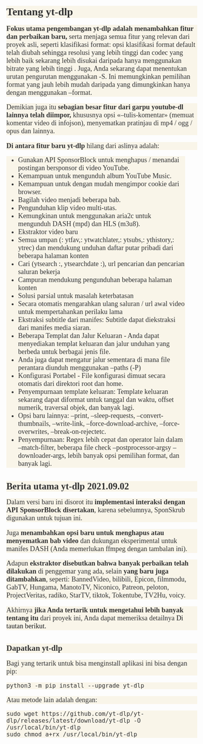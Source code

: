 <p>&nbsp;</p><h2 style="background-color: #f9f5e9; color: #333333; font-family: &quot;Sitka Heading&quot;, Georgia, Cambria, Calibri; font-size: 1.754rem; line-height: normal; margin-block: 0px; margin-top: 2.192rem; padding: 0px;"><span id="Sobre_yt-dlp" style="margin-block: 0px; margin-inline: 0px;">Tentang yt-dlp</span></h2><p class="gt-block" style="background-color: #f9f5e9; color: #333333; font-family: &quot;Sitka Text&quot;, Georgia, Cambria, Calibri; font-size: 18.24px; hyphens: manual; margin-block: 0px; margin-top: 1.096rem; padding: 0px;"><strong style="margin-block: 0px; margin-inline: 0px;">Fokus utama pengembangan yt-dlp adalah menambahkan fitur dan perbaikan baru,</strong>&nbsp;serta menjaga semua fitur yang relevan dari proyek asli, seperti klasifikasi format: opsi klasifikasi format default telah diubah sehingga resolusi yang lebih tinggi dan codec yang lebih baik sekarang lebih disukai daripada hanya menggunakan bitrate yang lebih tinggi . Juga, Anda sekarang dapat menentukan urutan pengurutan menggunakan -S. Ini memungkinkan pemilihan format yang jauh lebih mudah daripada yang dimungkinkan hanya dengan menggunakan –format.</p><p class="gt-block" style="background-color: #f9f5e9; color: #333333; font-family: &quot;Sitka Text&quot;, Georgia, Cambria, Calibri; font-size: 18.24px; hyphens: manual; margin-block: 0px; margin-top: 1.096rem; padding: 0px;">Demikian juga itu&nbsp;<strong style="margin-block: 0px; margin-inline: 0px;">sebagian besar fitur dari garpu youtube-dl lainnya telah diimpor,</strong>&nbsp;khususnya opsi «–tulis-komentar» (memuat komentar video di infojson), menyematkan pratinjau di mp4 / ogg / opus dan lainnya.</p><p style="background-color: #f9f5e9; color: #333333; font-family: &quot;Sitka Text&quot;, Georgia, Cambria, Calibri; font-size: 18.24px; hyphens: manual; margin-block: 0px; margin-top: 1.096rem; padding: 0px;"></p><p style="background-color: #f9f5e9; color: #333333; font-family: &quot;Sitka Text&quot;, Georgia, Cambria, Calibri; font-size: 18.24px; hyphens: manual; margin-block: 0px; margin-top: 1.096rem; padding: 0px;"></p><p style="background-color: #f9f5e9; color: #333333; font-family: &quot;Sitka Text&quot;, Georgia, Cambria, Calibri; font-size: 18.24px; hyphens: manual; margin-block: 0px; margin-top: 1.096rem; padding: 0px;"></p><p class="gt-block" style="background-color: #f9f5e9; color: #333333; font-family: &quot;Sitka Text&quot;, Georgia, Cambria, Calibri; font-size: 18.24px; hyphens: manual; margin-block: 0px; margin-top: 1.096rem; padding: 0px;"><strong style="margin-block: 0px; margin-inline: 0px;">Di antara fitur baru yt-dlp</strong>&nbsp;hilang dari aslinya adalah:</p><ul style="background-color: #f9f5e9; color: #333333; font-family: &quot;Sitka Text&quot;, Georgia, Cambria, Calibri; font-size: 18.24px; margin-block: 0px; margin: 1rem 2rem 1.3rem 0px;"><li style="margin-block: 0px; margin-inline: 0px;">Gunakan API SponsorBlock untuk menghapus / menandai postingan bersponsor di video YouTube.</li><li style="margin-block: 0px; margin-inline: 0px;">Kemampuan untuk mengunduh album YouTube Music.</li><li style="margin-block: 0px; margin-inline: 0px;">Kemampuan untuk dengan mudah mengimpor cookie dari browser.</li><li style="margin-block: 0px; margin-inline: 0px;">Bagilah video menjadi beberapa bab.</li><li style="margin-block: 0px; margin-inline: 0px;">Pengunduhan klip video multi-utas.</li><li style="margin-block: 0px; margin-inline: 0px;">Kemungkinan untuk menggunakan aria2c untuk mengunduh DASH (mpd) dan HLS (m3u8).</li><li style="margin-block: 0px; margin-inline: 0px;">Ekstraktor video baru</li><li style="margin-block: 0px; margin-inline: 0px;">Semua umpan (: ytfav,: ytwatchlater,: ytsubs,: ythistory,: ytrec) dan mendukung unduhan daftar putar pribadi dari beberapa halaman konten</li><li style="margin-block: 0px; margin-inline: 0px;">Cari (ytsearch :, ytsearchdate :), url pencarian dan pencarian saluran bekerja</li><li style="margin-block: 0px; margin-inline: 0px;">Campuran mendukung pengunduhan beberapa halaman konten</li><li style="margin-block: 0px; margin-inline: 0px;">Solusi parsial untuk masalah keterbatasan</li><li style="margin-block: 0px; margin-inline: 0px;">Secara otomatis mengarahkan ulang saluran / url awal video untuk mempertahankan perilaku lama</li><li style="margin-block: 0px; margin-inline: 0px;">Ekstraksi subtitle dari manifes: Subtitle dapat diekstraksi dari manifes media siaran.</li><li style="margin-block: 0px; margin-inline: 0px;">Beberapa Templat dan Jalur Keluaran - Anda dapat menyediakan templat keluaran dan jalur unduhan yang berbeda untuk berbagai jenis file.</li><li style="margin-block: 0px; margin-inline: 0px;">Anda juga dapat mengatur jalur sementara di mana file perantara diunduh menggunakan –paths (-P)</li><li style="margin-block: 0px; margin-inline: 0px;">Konfigurasi Portabel - File konfigurasi dimuat secara otomatis dari direktori root dan home.</li><li style="margin-block: 0px; margin-inline: 0px;">Penyempurnaan template keluaran: Template keluaran sekarang dapat diformat untuk tanggal dan waktu, offset numerik, traversal objek, dan banyak lagi.</li><li style="margin-block: 0px; margin-inline: 0px;">Opsi baru lainnya: –print, –sleep-requests, –convert-thumbnails, –write-link, –force-download-archive, –force-overwrites, –break-on-rejectetc.</li><li style="margin-block: 0px; margin-inline: 0px;">Penyempurnaan: Regex lebih cepat dan operator lain dalam –match-filter, beberapa file check –postprocessor-argsy –downloader-args, lebih banyak opsi pemilihan format, dan banyak lagi.</li></ul><h3 style="background-color: #f9f5e9; color: #333333; font-family: &quot;Sitka Heading&quot;, Georgia, Cambria, Calibri; font-size: 1.535rem; line-height: normal; margin-block: 0px; margin-top: 2.192rem; padding: 0px;"><span id="Principales_novedades_de_yt-dlp_20210902" style="margin-block: 0px; margin-inline: 0px;">Berita utama yt-dlp 2021.09.02</span></h3><p class="gt-block" style="background-color: #f9f5e9; color: #333333; font-family: &quot;Sitka Text&quot;, Georgia, Cambria, Calibri; font-size: 18.24px; hyphens: manual; margin-block: 0px; margin-top: 1.096rem; padding: 0px;">Dalam versi baru ini disorot itu&nbsp;<strong style="margin-block: 0px; margin-inline: 0px;">implementasi interaksi dengan API SponsorBlock disertakan</strong>, karena sebelumnya, SponSkrub digunakan untuk tujuan ini.</p><p class="gt-block" style="background-color: #f9f5e9; color: #333333; font-family: &quot;Sitka Text&quot;, Georgia, Cambria, Calibri; font-size: 18.24px; hyphens: manual; margin-block: 0px; margin-top: 1.096rem; padding: 0px;">Juga&nbsp;<strong style="margin-block: 0px; margin-inline: 0px;">menambahkan opsi baru untuk menghapus atau menyematkan bab video</strong>&nbsp;dan dukungan eksperimental untuk manifes DASH (Anda memerlukan ffmpeg dengan tambalan ini).</p><p class="gt-block" style="background-color: #f9f5e9; color: #333333; font-family: &quot;Sitka Text&quot;, Georgia, Cambria, Calibri; font-size: 18.24px; hyphens: manual; margin-block: 0px; margin-top: 1.096rem; padding: 0px;">Adapun&nbsp;<strong style="margin-block: 0px; margin-inline: 0px;">ekstraktor disebutkan bahwa banyak perbaikan telah dilakukan</strong>&nbsp;di penggemar yang ada, selain&nbsp;<strong style="margin-block: 0px; margin-inline: 0px;">yang baru juga ditambahkan</strong>, seperti: BannedVideo, bilibili, Epicon, filmmodu, GabTV, Hungama, ManotoTV, Niconico, Patreon, peloton, ProjectVeritas, radiko, StarTV, tiktok, Tokentube, TV2Hu, voicy.</p><p style="background-color: #f9f5e9; color: #333333; font-family: &quot;Sitka Text&quot;, Georgia, Cambria, Calibri; font-size: 18.24px; hyphens: manual; margin-block: 0px; margin-top: 1.096rem; padding: 0px;"></p><p style="background-color: #f9f5e9; color: #333333; font-family: &quot;Sitka Text&quot;, Georgia, Cambria, Calibri; font-size: 18.24px; hyphens: manual; margin-block: 0px; margin-top: 1.096rem; padding: 0px;"></p><p style="background-color: #f9f5e9; color: #333333; font-family: &quot;Sitka Text&quot;, Georgia, Cambria, Calibri; font-size: 18.24px; hyphens: manual; margin-block: 0px; margin-top: 1.096rem; padding: 0px;"></p><p class="gt-block" style="background-color: #f9f5e9; color: #333333; font-family: &quot;Sitka Text&quot;, Georgia, Cambria, Calibri; font-size: 18.24px; hyphens: manual; margin-block: 0px; margin-top: 1.096rem; padding: 0px;">Akhirnya&nbsp;<strong style="margin-block: 0px; margin-inline: 0px;">jika Anda tertarik untuk mengetahui lebih banyak tentang itu</strong>&nbsp;dari proyek ini, Anda dapat memeriksa detailnya&nbsp;<a class="external" href="https://github.com/yt-dlp/yt-dlp" style="margin-block: 0px; margin-inline: 0px; text-decoration-line: none !important;">Di tautan berikut.</a></p><h4 style="background-color: #f9f5e9; color: #333333; font-family: &quot;Sitka Heading&quot;, Georgia, Cambria, Calibri; font-size: 1.315rem; line-height: normal; margin-block: 0px; margin-top: 2.192rem; padding: 0px;"><span id="Obtener_yt-dlp" style="margin-block: 0px; margin-inline: 0px;">Dapatkan yt-dlp</span></h4><p style="background-color: #f9f5e9; color: #333333; font-family: &quot;Sitka Text&quot;, Georgia, Cambria, Calibri; font-size: 18.24px; hyphens: manual; margin-block: 0px; margin-top: 1.096rem; padding: 0px;">Bagi yang tertarik untuk bisa menginstall aplikasi ini bisa dengan pip:</p><p style="background-color: #f9f5e9; color: #333333; font-family: &quot;Sitka Text&quot;, Georgia, Cambria, Calibri; font-size: 18.24px; hyphens: manual; margin-block: 0px; margin-top: 1.096rem; padding: 0px;"><code style="margin-block: 0px; margin-inline: 0px;">python3 -m pip install --upgrade yt-dlp</code></p><p style="background-color: #f9f5e9; color: #333333; font-family: &quot;Sitka Text&quot;, Georgia, Cambria, Calibri; font-size: 18.24px; hyphens: manual; margin-block: 0px; margin-top: 1.096rem; padding: 0px;">Atau metode lain adalah dengan:</p><p class="gt-block" style="background-color: #f9f5e9; color: #333333; font-family: &quot;Sitka Text&quot;, Georgia, Cambria, Calibri; font-size: 18.24px; hyphens: manual; margin-block: 0px; margin-top: 1.096rem; padding: 0px;"><code style="margin-block: 0px; margin-inline: 0px;">sudo wget https://github.com/yt-dlp/yt-dlp/releases/latest/download/yt-dlp -O /usr/local/bin/yt-dlp<br style="margin-block: 0px; margin-inline: 0px;" />sudo chmod a+rx /usr/local/bin/yt-dlp</code></p>

